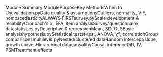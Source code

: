 Module Summary
ModulePurposeKey MethodsWhen to Usevalidation.pyData quality & assumptionsOutliers, normality, VIF, homoscedasticityALWAYS FIRSTsurvey.pyScale development & reliabilityCronbach's α, EFA, item analysisSurvey/questionnaire datastatistics.pyDescriptive & regressionMean, SD, OLSBasic analysishypothesis.pyStatistical testst-test, ANOVA, χ², correlationGroup comparisonsmultilevel.pyNested/clustered dataRandom intercept/slope, growth curvesHierarchical datacausality/Causal inferenceDiD, IV, PSMTreatment effects